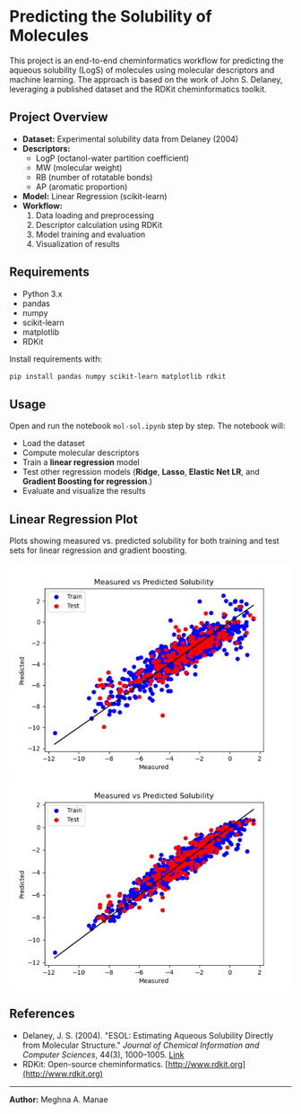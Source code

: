 # Predicting the Solubility of Molecules

This project is an end-to-end cheminformatics workflow for predicting the aqueous solubility (LogS) of molecules using molecular descriptors and machine learning. The approach is based on the work of John S. Delaney, leveraging a published dataset and the RDKit cheminformatics toolkit.

## Project Overview
- **Dataset:** Experimental solubility data from Delaney (2004)
- **Descriptors:**
  - LogP (octanol-water partition coefficient)
  - MW (molecular weight)
  - RB (number of rotatable bonds)
  - AP (aromatic proportion)
- **Model:** Linear Regression (scikit-learn)
- **Workflow:**
  1. Data loading and preprocessing
  2. Descriptor calculation using RDKit
  3. Model training and evaluation
  4. Visualization of results

## Requirements
- Python 3.x
- pandas
- numpy
- scikit-learn
- matplotlib
- RDKit

Install requirements with:
```bash
pip install pandas numpy scikit-learn matplotlib rdkit
```

## Usage
Open and run the notebook `mol-sol.ipynb` step by step. The notebook will:
- Load the dataset
- Compute molecular descriptors
- Train a **linear regression** model
- Test other regression models (**Ridge**, **Lasso**, **Elastic Net LR**, and **Gradient Boosting for regression**.)
- Evaluate and visualize the results

## Linear Regression Plot
Plots showing measured vs. predicted solubility for both training and test sets for linear regression and gradient boosting.

![Measured vs Predicted Solubility LR](plot_measured_vs_predicted.png)
![Measured vs Predicted Solubility GB](plot_measured_vs_predicted_5.png)

## References
- Delaney, J. S. (2004). "ESOL: Estimating Aqueous Solubility Directly from Molecular Structure." *Journal of Chemical Information and Computer Sciences*, 44(3), 1000–1005. [Link](https://pubs.acs.org/doi/10.1021/ci034243x)
- RDKit: Open-source cheminformatics. [http://www.rdkit.org](http://www.rdkit.org)

---

**Author:** Meghna A. Manae

